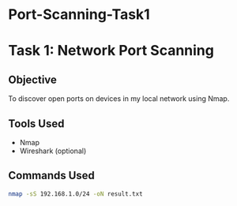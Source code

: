 # Port-Scanning-Task1
# Task 1: Network Port Scanning

## Objective
To discover open ports on devices in my local network using Nmap.

## Tools Used
- Nmap
- Wireshark (optional)

## Commands Used
```bash
nmap -sS 192.168.1.0/24 -oN result.txt
